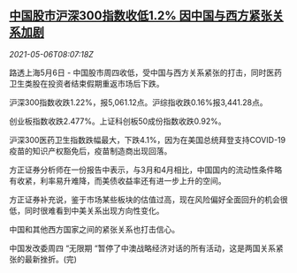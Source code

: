 <!--1620289863000-->
[中国股市沪深300指数收低1.2% 因中国与西方紧张关系加剧](https://cn.reuters.com/article/china-stock-market-west-tension-0506-idCNKBS2CN0RA)
------

<div><i>2021-05-06T08:07:18Z</i></div><p>路透上海5月6日 - 中国股市周四收低，受中国与西方关系紧张的打击，同时医药卫生类股在投资者结束假期重返市场后下跌。</p><p>沪深300指数收跌1.22%，报5,061.12点。沪综指收跌0.16%报3,441.28点。</p><p>创业板指数收跌2.477%。上证科创板50成份指数收跌0.92%。</p><p>沪深300医药卫生指数跌幅最大，下跌4.1%，因为在美国总统拜登支持COVID-19疫苗的知识产权豁免后，疫苗制造商出现回落。</p><p>方正证券分析师在一份报告中表示，与3月和4月相比，中国国内的流动性条件略有收紧，利率易升难降，而美债收益率还有进一步上升的空间。</p><p>方正证券补充说，鉴于市场某些板块的估值过高，现在风险偏好全面回升的机会很低，同时很难看到中美关系出现方向性变化。</p><p>中国和其他西方国家之间的紧张关系也打击信心。</p><p>中国发改委周四 “无限期 “暂停了中澳战略经济对话的所有活动，这是两国关系紧张的最新挫折。(完)</p>
